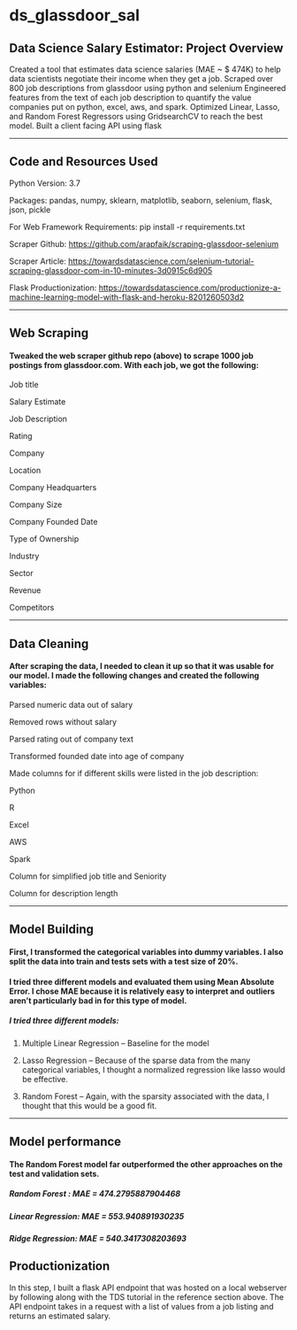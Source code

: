 ﻿# ds_glassdoor_sal


## Data Science Salary Estimator: Project Overview
   Created a tool that estimates data science salaries (MAE ~ $ 474K) to help data scientists negotiate their income when they get a job. 
  Scraped over 800 job descriptions from glassdoor using python and selenium 
  Engineered features from the text of each job description to quantify the value companies put on python, excel, aws, and spark. 
  Optimized Linear, Lasso, and Random Forest Regressors using GridsearchCV to reach the best model. 
  Built a client facing API using flask

---
  

## Code and Resources Used

Python Version: 3.7


Packages: pandas, numpy, sklearn, matplotlib, seaborn, selenium, flask, json, pickle


For Web Framework Requirements: pip install -r requirements.txt

Scraper Github: <https://github.com/arapfaik/scraping-glassdoor-selenium>

Scraper Article: https://towardsdatascience.com/selenium-tutorial-scraping-glassdoor-com-in-10-minutes-3d0915c6d905

Flask Productionization: https://towardsdatascience.com/productionize-a-machine-learning-model-with-flask-and-heroku-8201260503d2

---

## Web Scraping
#### Tweaked the web scraper github repo (above) to scrape 1000 job postings from glassdoor.com. With each job, we got the following:

  Job title

  Salary Estimate

  Job Description

  Rating

  Company

  Location

  Company Headquarters

  Company Size

  Company Founded Date

  Type of Ownership

  Industry

  Sector

  Revenue

  Competitors


---

## Data Cleaning
#### After scraping the data, I needed to clean it up so that it was usable for our model. I made the following changes and created the following variables:

Parsed numeric data out of salary

Removed rows without salary

Parsed rating out of company text

Transformed founded date into age of company

Made columns for if different skills were listed in the job description:

Python

R

Excel

AWS

Spark

Column for simplified job title and Seniority

Column for description length

---

## Model Building
#### First, I transformed the categorical variables into dummy variables. I also split the data into train and tests sets with a test size of 20%.

#### I tried three different models and evaluated them using Mean Absolute Error. I chose MAE because it is relatively easy to interpret and outliers aren’t particularly bad in for this type of model.

##### I tried three different models:

1. Multiple Linear Regression – Baseline for the model

2. Lasso Regression – Because of the sparse data from the many categorical variables, I thought a normalized regression like lasso would be effective.

3. Random Forest – Again, with the sparsity associated with the data, I thought that this would be a good fit.

---

## Model performance
#### The Random Forest model far outperformed the other approaches on the test and validation sets.

##### Random Forest : MAE = 474.2795887904468
##### Linear Regression: MAE = 553.940891930235
##### Ridge Regression: MAE = 540.3417308203693

## Productionization
In this step, I built a flask API endpoint that was hosted on a local webserver by following along with the TDS tutorial in the reference section above. The API endpoint takes in a request with a list of values from a job listing and returns an estimated salary.
